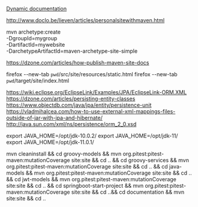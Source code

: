 [Dynamic documentation](static.html)

http://www.doclo.be/lieven/articles/personalsitewithmaven.html

mvn archetype:create   
   -DgroupId=mygroup   
   -DartifactId=mywebsite  
   -DarchetypeArtifactId=maven-archetype-site-simple

https://dzone.com/articles/how-publish-maven-site-docs

firefox --new-tab `pwd`/src/site/resources/static.html
firefox --new-tab `pwd`/target/site/index.html

https://wiki.eclipse.org/EclipseLink/Examples/JPA/EclipseLink-ORM.XML
https://dzone.com/articles/persisting-entity-classes
https://www.objectdb.com/java/jpa/entity/persistence-unit
https://vladmihalcea.com/how-to-use-external-xml-mappings-files-outside-of-jar-with-jpa-and-hibernate/
http://java.sun.com/xml/ns/persistence/orm_2_0.xsd

export JAVA_HOME=/opt/jdk-10.0.2/
export JAVA_HOME=/opt/jdk-11/
export JAVA_HOME=/opt/jdk-11.0.1/

mvn cleaninstall &&
cd groovy-models && mvn org.pitest:pitest-maven:mutationCoverage site:site && cd .. &&
cd groovy-services && mvn org.pitest:pitest-maven:mutationCoverage site:site && cd .. &&
cd java-models && mvn org.pitest:pitest-maven:mutationCoverage site:site && cd .. &&
cd jwt-models && mvn org.pitest:pitest-maven:mutationCoverage site:site && cd .. &&
cd springboot-start-project && mvn org.pitest:pitest-maven:mutationCoverage site:site && cd ..&&
cd documentation && mvn site:site && cd ..
